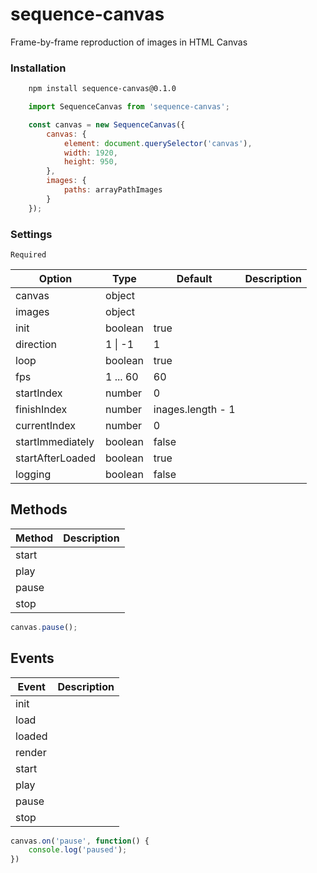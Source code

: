# sequence-canvas
Frame-by-frame reproduction of images in HTML Canvas

### Installation
```sh
    npm install sequence-canvas@0.1.0
```
```javascript
    import SequenceCanvas from 'sequence-canvas';

    const canvas = new SequenceCanvas({
        canvas: {
            element: document.querySelector('canvas'),
            width: 1920,
            height: 950,
        },
        images: {
            paths: arrayPathImages
        }
    });
```

### Settings

`Required`

| Option | Type | Default | Description |
| ------ | ------ | ------ | ------ |
| canvas | object |  |  |
| images | object |  |  |
| init | boolean | true |  |
| direction | 1 \| -1 | 1 |  |
| loop | boolean | true |  |
| fps | 1 ... 60 | 60 |  |
| startIndex | number | 0 |  |
| finishIndex | number | inages.length - 1 |  |
| currentIndex | number | 0 |  |
| startImmediately | boolean | false |  |
| startAfterLoaded | boolean | true |  |
| logging | boolean | false |  |

## Methods
| Method | Description |
| ------ | ------ |
| start |  |
| play |  |
| pause |  |
| stop |  |

```javascript
canvas.pause();
```

## Events

| Event | Description |
| ------ | ------ |
| init |  |
| load |  |
| loaded |  |
| render |  |
| start |  |
| play |  |
| pause |  |
| stop |  |

```javascript
canvas.on('pause', function() {
    console.log('paused');
})
```


